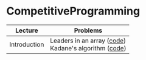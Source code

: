 # CompetitiveProgramming

| Lecture       | Problems      |
| ------------- | ------------- |
| Introduction  | Leaders in an array ([code](https://github.com/laurab1/CompetitiveProgramming/blob/master/leaders2.cpp))<br/> Kadane's algorithm ([code](https://github.com/laurab1/CompetitiveProgramming/blob/master/kadane.cpp)) |